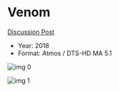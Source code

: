 # Venom

[Discussion Post](https://www.avsforum.com/threads/bass-eq-for-filtered-movies.2995212/post-57227384)

* Year: 2018
* Format: Atmos / DTS-HD MA 5.1

![img 0](https://i.imgur.com/FBFww7e.jpg)

![img 1](https://i.imgur.com/0FIH7oh.jpg)

